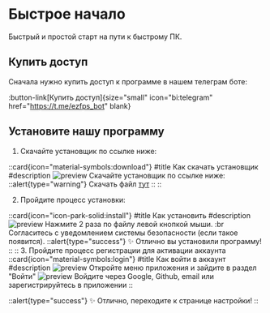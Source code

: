 # Быстрое начало

Быстрый и простой старт на пути к быстрому ПК.

## Купить доступ

Сначала нужно купить доступ к программе в нашем телеграм боте:

:button-link[Купить доступ]{size="small" icon="bi:telegram" href="https://t.me/ezfps_bot" blank}

## Установите нашу программу

1. Скачайте установщик по ссылке ниже:


::card{icon="material-symbols:download"}
#title
Как скачать установщик
#description
![preview](https://www.ezfps.store/screenshot1.png)
Скачайте установщик по ссылке ниже:
::alert{type="warning"}
Скачать файл [тут](https://www.ezfps.store/ezfps%20Setup%201.0.0.exe)
::
::

2. Пройдите процесс установки:

::card{icon="icon-park-solid:install"}
#title
Как установить
#description
![preview](https://www.ezfps.store/screenshot2.png)
Нажмите 2 раза по файлу левой кнопкой мыши. :br
Согласитесь с уведомлением системы безопасности (если такое появится).
::alert{type="success"}
✨ Отлично вы установили программу!
::
::
3. Пройдите процесс регистрации для активации аккаунта
::card{icon="material-symbols:login"}
#title
Как войти в аккаунт
#description
![preview](https://www.ezfps.store/screenshot3.png)
Откройте меню приложения и зайдите в раздел "Войти"
![preview](https://www.ezfps.store/screenshot4.png)
Войдите через Google, Github, email или зарегистрируйтесь в приложении
::

::alert{type="success"}
✨ Отлично, переходите к странице настройки!
::

